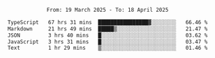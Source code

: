 <div align="center">
<p style="text-align: center;">
<!--START_SECTION:waka-->

```txt
From: 19 March 2025 - To: 18 April 2025

TypeScript   67 hrs 31 mins  ████████████████▓░░░░░░░░   66.46 %
Markdown     21 hrs 49 mins  █████▒░░░░░░░░░░░░░░░░░░░   21.47 %
JSON         3 hrs 40 mins   █░░░░░░░░░░░░░░░░░░░░░░░░   03.62 %
JavaScript   3 hrs 31 mins   █░░░░░░░░░░░░░░░░░░░░░░░░   03.47 %
Text         1 hr 29 mins    ▒░░░░░░░░░░░░░░░░░░░░░░░░   01.46 %
```

<!--END_SECTION:waka-->
</p>
</div>
